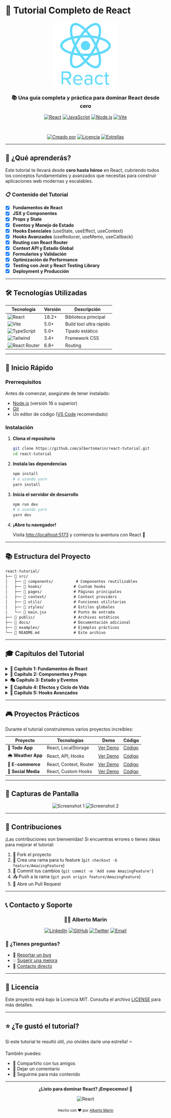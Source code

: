 # 🚀 Tutorial Completo de React

<div align="center">
  <img src="https://raw.githubusercontent.com/devicons/devicon/master/icons/react/react-original-wordmark.svg" alt="React Logo" width="200" height="200"/>
  
  ### 📚 Una guía completa y práctica para dominar React desde cero
  
  [![React](https://img.shields.io/badge/React-18+-61DAFB?style=for-the-badge&logo=react&logoColor=black)](https://reactjs.org/)
  [![JavaScript](https://img.shields.io/badge/JavaScript-ES6+-F7DF1E?style=for-the-badge&logo=javascript&logoColor=black)](https://developer.mozilla.org/en-US/docs/Web/JavaScript)
  [![Node.js](https://img.shields.io/badge/Node.js-16+-339933?style=for-the-badge&logo=node.js&logoColor=white)](https://nodejs.org/)
  [![Vite](https://img.shields.io/badge/Vite-5+-646CFF?style=for-the-badge&logo=vite&logoColor=white)](https://vitejs.dev/)
  
  <br/>
  
  [![Creado por](https://img.shields.io/badge/Creado%20por-Alberto%20Marin-blue?style=flat-square&logo=github)](https://github.com/albertomarin)
  [![Licencia](https://img.shields.io/badge/Licencia-MIT-green?style=flat-square)](LICENSE)
  [![Estrellas](https://img.shields.io/github/stars/albertomarin/react-tutorial?style=flat-square&color=yellow)](https://github.com/albertomarin/react-tutorial/stargazers)
  
</div>

---

## 🎯 ¿Qué aprenderás?

Este tutorial te llevará desde **cero hasta héroe** en React, cubriendo todos los conceptos fundamentales y avanzados que necesitas para construir aplicaciones web modernas y escalables.

### 📋 Contenido del Tutorial

- [x] **Fundamentos de React**
- [x] **JSX y Componentes**
- [x] **Props y State**
- [x] **Eventos y Manejo de Estado**
- [x] **Hooks Esenciales** (useState, useEffect, useContext)
- [x] **Hooks Avanzados** (useReducer, useMemo, useCallback)
- [x] **Routing con React Router**
- [x] **Context API y Estado Global**
- [x] **Formularios y Validación**
- [x] **Optimización de Performance**
- [x] **Testing con Jest y React Testing Library**
- [x] **Deployment y Producción**

---

## 🛠️ Tecnologías Utilizadas

<div align="center">

| Tecnología | Versión | Descripción |
|------------|---------|-------------|
| ![React](https://img.shields.io/badge/-React-61DAFB?style=flat-square&logo=react&logoColor=black) | 18.2+ | Biblioteca principal |
| ![Vite](https://img.shields.io/badge/-Vite-646CFF?style=flat-square&logo=vite&logoColor=white) | 5.0+ | Build tool ultra rápido |
| ![TypeScript](https://img.shields.io/badge/-TypeScript-3178C6?style=flat-square&logo=typescript&logoColor=white) | 5.0+ | Tipado estático |
| ![Tailwind](https://img.shields.io/badge/-TailwindCSS-06B6D4?style=flat-square&logo=tailwindcss&logoColor=white) | 3.4+ | Framework CSS |
| ![React Router](https://img.shields.io/badge/-React%20Router-CA4245?style=flat-square&logo=react-router&logoColor=white) | 6.8+ | Routing |

</div>

---

## 🚀 Inicio Rápido

### Prerrequisitos
Antes de comenzar, asegúrate de tener instalado:

- [Node.js](https://nodejs.org/) (versión 16 o superior)
- [Git](https://git-scm.com/)
- Un editor de código ([VS Code](https://code.visualstudio.com/) recomendado)

### Instalación

1. **Clona el repositorio**
   ```bash
   git clone https://github.com/albertomarin/react-tutorial.git
   cd react-tutorial
   ```

2. **Instala las dependencias**
   ```bash
   npm install
   # o usando yarn
   yarn install
   ```

3. **Inicia el servidor de desarrollo**
   ```bash
   npm run dev
   # o usando yarn
   yarn dev
   ```

4. **¡Abre tu navegador!**
   
   Visita [http://localhost:5173](http://localhost:5173) y comienza tu aventura con React 🎉

---

## 📚 Estructura del Proyecto

```
react-tutorial/
├── 📁 src/
│   ├── 📁 components/          # Componentes reutilizables
│   ├── 📁 hooks/              # Custom hooks
│   ├── 📁 pages/              # Páginas principales
│   ├── 📁 context/            # Context providers
│   ├── 📁 utils/              # Funciones utilitarias
│   ├── 📁 styles/             # Estilos globales
│   └── 📄 main.jsx            # Punto de entrada
├── 📁 public/                 # Archivos estáticos
├── 📁 docs/                   # Documentación adicional
├── 📁 examples/               # Ejemplos prácticos
└── 📄 README.md               # Este archivo
```

---

## 🎓 Capítulos del Tutorial

<details>
<summary><strong>🏁 Capítulo 1: Fundamentos de React</strong></summary>

- ¿Qué es React y por qué usarlo?
- Configuración del entorno de desarrollo
- Creando tu primera aplicación
- JSX: La sintaxis de React

</details>

<details>
<summary><strong>🧩 Capítulo 2: Componentes y Props</strong></summary>

- Componentes funcionales vs de clase
- Props: Pasando datos entre componentes
- PropTypes y validación
- Componentes anidados

</details>

<details>
<summary><strong>🎭 Capítulo 3: Estado y Eventos</strong></summary>

- El hook useState
- Manejo de eventos
- Formularios controlados
- Estado vs Props

</details>

<details>
<summary><strong>🔄 Capítulo 4: Efectos y Ciclo de Vida</strong></summary>

- El hook useEffect
- Limpieza de efectos
- Dependencias de efectos
- Llamadas a APIs

</details>

<details>
<summary><strong>🚀 Capítulo 5: Hooks Avanzados</strong></summary>

- useContext para estado global
- useReducer para estados complejos
- useMemo y useCallback para optimización
- Custom hooks

</details>

---

## 🎮 Proyectos Prácticos

Durante el tutorial construiremos varios proyectos increíbles:

| Proyecto | Tecnologías | Demo | Código |
|----------|-------------|------|--------|
| 🎯 **Todo App** | React, LocalStorage | [Ver Demo](https://demo-todo.com) | [Código](./projects/todo-app) |
| 🌦️ **Weather App** | React, API, Hooks | [Ver Demo](https://demo-weather.com) | [Código](./projects/weather-app) |
| 🛒 **E-commerce** | React, Context, Router | [Ver Demo](https://demo-shop.com) | [Código](./projects/ecommerce) |
| 📱 **Social Media** | React, Custom Hooks | [Ver Demo](https://demo-social.com) | [Código](./projects/social-app) |

---

## 🎨 Capturas de Pantalla

<div align="center">
  <img src="https://via.placeholder.com/800x400/61DAFB/000000?text=React+Tutorial" alt="Screenshot 1" width="45%"/>
  <img src="https://via.placeholder.com/800x400/282C34/61DAFB?text=Proyectos+Prácticos" alt="Screenshot 2" width="45%"/>
</div>

---

## 🤝 Contribuciones

¡Las contribuciones son bienvenidas! Si encuentras errores o tienes ideas para mejorar el tutorial:

1. 🍴 Fork el proyecto
2. 🌟 Crea una rama para tu feature (`git checkout -b feature/AmazingFeature`)
3. 💾 Commit tus cambios (`git commit -m 'Add some AmazingFeature'`)
4. 📤 Push a la rama (`git push origin feature/AmazingFeature`)
5. 🔄 Abre un Pull Request

---

## 📞 Contacto y Soporte

<div align="center">

### 👨‍💻 Alberto Marin

[![LinkedIn](https://img.shields.io/badge/LinkedIn-0077B5?style=for-the-badge&logo=linkedin&logoColor=white)](https://www.linkedin.com/in/alberto-marin-morales/)
[![GitHub](https://img.shields.io/badge/GitHub-100000?style=for-the-badge&logo=github&logoColor=white)](https://github.com/albertomarin)
[![Twitter](https://img.shields.io/badge/Twitter-1DA1F2?style=for-the-badge&logo=twitter&logoColor=white)](https://twitter.com/albertomarin)
[![Email](https://img.shields.io/badge/Email-D14836?style=for-the-badge&logo=gmail&logoColor=white)](mailto:alberto.marin@example.com)

</div>

### 💬 ¿Tienes preguntas?
- 🐛 [Reportar un bug](https://github.com/albertomarin/react-tutorial/issues)
- 💡 [Sugerir una mejora](https://github.com/albertomarin/react-tutorial/issues)
- 📧 [Contacto directo](mailto:alberto.marin@example.com)

---

## 📜 Licencia

Este proyecto está bajo la Licencia MIT. Consulta el archivo [LICENSE](LICENSE) para más detalles.

---

## ⭐ ¿Te gustó el tutorial?

Si este tutorial te resultó útil, ¡no olvides darle una estrella! ⭐

También puedes:
- 🔄 Compartirlo con tus amigos
- 📝 Dejar un comentario
- 🎯 Seguirme para más contenido

---

<div align="center">
  
  **¿Listo para dominar React? ¡Empecemos! 🚀**
  
  ![React](https://media.giphy.com/media/eNAsjO55tPbgaor7ma/giphy.gif)
  
  <sub>Hecho con ❤️ por [Alberto Marin](https://github.com/albertomarin)</sub>
  
</div>
